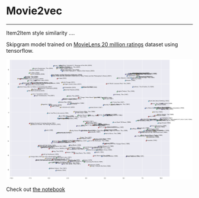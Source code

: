 # Movie2vec
---

Item2Item style similarity ....

Skipgram model trained on [MovieLens 20 million ratings](https://grouplens.org/datasets/movielens/20m/) dataset using tensorflow. 



![plot!](data/tsne_movies.png)


Check out [the notebook](notebook.ipynb)
